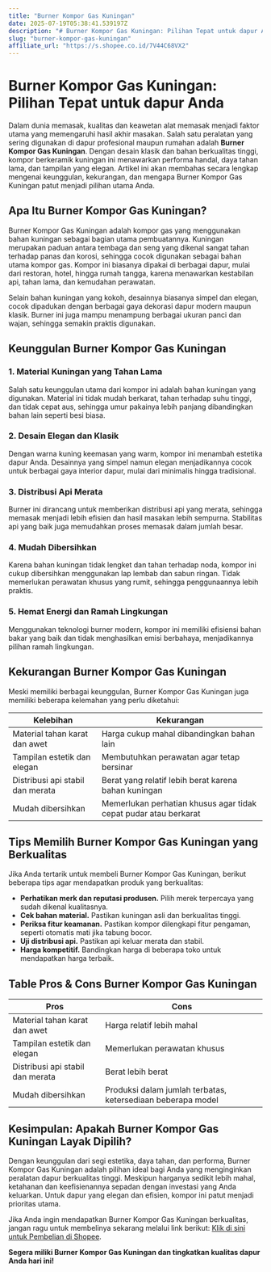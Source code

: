 ```yaml
---
title: "Burner Kompor Gas Kuningan"
date: 2025-07-19T05:38:41.539197Z
description: "# Burner Kompor Gas Kuningan: Pilihan Tepat untuk dapur Anda..."
slug: "burner-kompor-gas-kuningan"
affiliate_url: "https://s.shopee.co.id/7V44C68VX2"
---
```

# Burner Kompor Gas Kuningan: Pilihan Tepat untuk dapur Anda

Dalam dunia memasak, kualitas dan keawetan alat memasak menjadi faktor utama yang memengaruhi hasil akhir masakan. Salah satu peralatan yang sering digunakan di dapur profesional maupun rumahan adalah **Burner Kompor Gas Kuningan**. Dengan desain klasik dan bahan berkualitas tinggi, kompor berkeramik kuningan ini menawarkan performa handal, daya tahan lama, dan tampilan yang elegan. Artikel ini akan membahas secara lengkap mengenai keunggulan, kekurangan, dan mengapa Burner Kompor Gas Kuningan patut menjadi pilihan utama Anda.

## Apa Itu Burner Kompor Gas Kuningan?

Burner Kompor Gas Kuningan adalah kompor gas yang menggunakan bahan kuningan sebagai bagian utama pembuatannya. Kuningan merupakan paduan antara tembaga dan seng yang dikenal sangat tahan terhadap panas dan korosi, sehingga cocok digunakan sebagai bahan utama kompor gas. Kompor ini biasanya dipakai di berbagai dapur, mulai dari restoran, hotel, hingga rumah tangga, karena menawarkan kestabilan api, tahan lama, dan kemudahan perawatan.

Selain bahan kuningan yang kokoh, desainnya biasanya simpel dan elegan, cocok dipadukan dengan berbagai gaya dekorasi dapur modern maupun klasik. Burner ini juga mampu menampung berbagai ukuran panci dan wajan, sehingga semakin praktis digunakan.

## Keunggulan Burner Kompor Gas Kuningan

### 1. Material Kuningan yang Tahan Lama

Salah satu keunggulan utama dari kompor ini adalah bahan kuningan yang digunakan. Material ini tidak mudah berkarat, tahan terhadap suhu tinggi, dan tidak cepat aus, sehingga umur pakainya lebih panjang dibandingkan bahan lain seperti besi biasa.

### 2. Desain Elegan dan Klasik

Dengan warna kuning keemasan yang warm, kompor ini menambah estetika dapur Anda. Desainnya yang simpel namun elegan menjadikannya cocok untuk berbagai gaya interior dapur, mulai dari minimalis hingga tradisional.

### 3. Distribusi Api Merata

Burner ini dirancang untuk memberikan distribusi api yang merata, sehingga memasak menjadi lebih efisien dan hasil masakan lebih sempurna. Stabilitas api yang baik juga memudahkan proses memasak dalam jumlah besar.

### 4. Mudah Dibersihkan

Karena bahan kuningan tidak lengket dan tahan terhadap noda, kompor ini cukup dibersihkan menggunakan lap lembab dan sabun ringan. Tidak memerlukan perawatan khusus yang rumit, sehingga penggunaannya lebih praktis.

### 5. Hemat Energi dan Ramah Lingkungan

Menggunakan teknologi burner modern, kompor ini memiliki efisiensi bahan bakar yang baik dan tidak menghasilkan emisi berbahaya, menjadikannya pilihan ramah lingkungan.

## Kekurangan Burner Kompor Gas Kuningan

Meski memiliki berbagai keunggulan, Burner Kompor Gas Kuningan juga memiliki beberapa kelemahan yang perlu diketahui:

| Kelebihan | Kekurangan |
|------------|--------------|
| Material tahan karat dan awet | Harga cukup mahal dibandingkan bahan lain |
| Tampilan estetik dan elegan | Membutuhkan perawatan agar tetap bersinar |
| Distribusi api stabil dan merata | Berat yang relatif lebih berat karena bahan kuningan |
| Mudah dibersihkan | Memerlukan perhatian khusus agar tidak cepat pudar atau berkarat |

## Tips Memilih Burner Kompor Gas Kuningan yang Berkualitas

Jika Anda tertarik untuk membeli Burner Kompor Gas Kuningan, berikut beberapa tips agar mendapatkan produk yang berkualitas:

- **Perhatikan merk dan reputasi produsen.** Pilih merek terpercaya yang sudah dikenal kualitasnya.
- **Cek bahan material.** Pastikan kuningan asli dan berkualitas tinggi.
- **Periksa fitur keamanan.** Pastikan kompor dilengkapi fitur pengaman, seperti otomatis mati jika tabung bocor.
- **Uji distribusi api.** Pastikan api keluar merata dan stabil.
- **Harga kompetitif.** Bandingkan harga di beberapa toko untuk mendapatkan harga terbaik.

## Table Pros & Cons Burner Kompor Gas Kuningan

| Pros | Cons |
|-------|--------|
| Material tahan karat dan awet | Harga relatif lebih mahal |
| Tampilan estetik dan elegan | Memerlukan perawatan khusus |
| Distribusi api stabil dan merata | Berat lebih berat |
| Mudah dibersihkan | Produksi dalam jumlah terbatas, ketersediaan beberapa model |

## Kesimpulan: Apakah Burner Kompor Gas Kuningan Layak Dipilih?

Dengan keunggulan dari segi estetika, daya tahan, dan performa, Burner Kompor Gas Kuningan adalah pilihan ideal bagi Anda yang menginginkan peralatan dapur berkualitas tinggi. Meskipun harganya sedikit lebih mahal, ketahanan dan keefisienannya sepadan dengan investasi yang Anda keluarkan. Untuk dapur yang elegan dan efisien, kompor ini patut menjadi prioritas utama.

Jika Anda ingin mendapatkan Burner Kompor Gas Kuningan berkualitas, jangan ragu untuk membelinya sekarang melalui link berikut: [Klik di sini untuk Pembelian di Shopee](https://s.shopee.co.id/7V44C68VX2).

**Segera miliki Burner Kompor Gas Kuningan dan tingkatkan kualitas dapur Anda hari ini!**